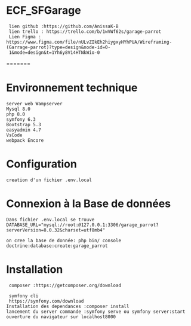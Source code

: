 # ECF_SFGarage

     lien github :https://github.com/AnissaK-B
     lien trello : https://trello.com/b/1wVWf62s/garage-parrot
     Lien Figma : https://www.figma.com/file/nULvZIkEh2hiygxyHYhPUA/Wireframing-(Garrage-parrot)?type=design&node-id=0- 
     1&mode=design&t=1Yh6y8V14HTNkWio-0
=======
    
# Environnement technique
    server web Wampserver
    Mysql 8.0
    php 8.0
    symfony 6.3
    Bootstrap 5.3
    easyadmin 4.7
    VsCode
    webpack Encore


# Configuration
    creation d'un fichier .env.local
 

 # Connexion à la Base de données
    Dans fichier .env.local se trouve
    DATABASE_URL="mysql://root:@127.0.0.1:3306/garage_parrot?serverVersion=8.0.32&charset=utf8mb4"

    on cree la base de donnée: php bin/ console doctrine:database:create:garage_parrot
   
#  Installation
     composer :https://getcomposer.org/download

     symfony cli
     https://symfony.com/download
    Installation des dependances :composer install
    lancement du server commande :symfony serve ou symfony server:start
    ouverture du navigateur sur localhost8000


 
